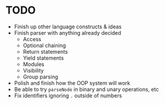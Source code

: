 # TODO
- Finish up other language constructs & ideas
- Finish parser with anything already decided
    - Access
    - Optional chaining
    - Return statements
    - Yield statements
    - Modules
    - Visibility
    - Group parsing
- Polish and finish how the OOP system will work
- Be able to try `parseNode` in binary and unary operations, etc
- Fix identifiers ignoring `.` outside of numbers